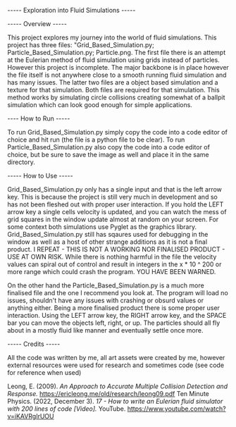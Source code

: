 ----- Exploration into Fluid Simulations -----

----- Overview -----

This project explores my journey into the world of fluid simulations. This project has three files: "Grid_Based_Simulation.py; Particle_Based_Simulation.py; Particle.png.
The first file there is an attempt at the Eulerian method of fluid simulation using grids instead of particles. However this project is incomplete.
The major backbone is in place however the file itself is not anywhere close to a smooth running fluid simulation and has many issues.
The latter two files are a object based simulation and a texture for that simulation. Both files are required for that simulation. This method works by simulating
circle collisions creating somewhat of a ballpit simulation which can look good enough for simple applications.

---- How to Run -----

To run Grid_Based_Simulation.py simply copy the code into a code editor of choice and hit run (the file is a python file to be clear).
To run Particle_Based_Simulation.py also copy the code into a code editor of choice, but be sure to save the image as well and place it in the same directory.

----- How to Use -----

Grid_Based_Simulation.py only has a single input and that is the left arrow key. This is because the project is still very much in development and so has not been fleshed out
with proper user interaction. If you hold the LEFT arrow key a single cells velocity is updated, and you can watch the mess of grid squares in the window update almost at random
on your screen. For some context both simulations use Pyglet as the graphics library. Grid_Based_Simulation.py still has sqaures used for debugging in the window as well as a host
of other strange additions as it is not a final product. I REPEAT - THIS IS NOT A WORKING NOR FINALISED PRODUCT - USE AT OWN RISK. While there is nothing harmful in the file the
velocity values can spiral out of control and result in integers in the x * 10 ^ 200 or more range which could crash the program. YOU HAVE BEEN WARNED.

On the other hand the Particle_Based_Simulation.py is a much more finalised file and the one I recommend you look at. The program will load no issues, shouldn't have any issues with
crashing or obsurd values or anything either. Being a more finalised product there is some proper user interaction. Using the LEFT arrow key, the RIGHT arrow key, and the SPACE bar
you can move the objects left, right, or up. The particles should all fly about in a mostly fluid like manner and eventually settle once more.

----- Credits -----

All the code was written by me, all art assets were created by me, however external resources were used for research and sometimes code (see code for reference when used)

Leong, E. (2009). _An Approach to Accurate Multiple Collision Detection and Response._ https://ericleong.me/old/research/leong09.pdf
Ten Minute Physics. (2022, December 3). _17 - How to write an Eulerian fluid simulator with 200 lines of code [Video]._ YouTube. https://www.youtube.com/watch?v=iKAVRgIrUOU

